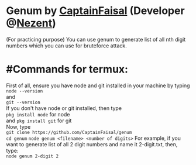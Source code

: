 # Genum by [CaptainFaisal](https://www.facebook.com/faisal.walker.28787) (Developer @[Nezent](https://www.nezent.com))
(For practicing purpose)
You can use genum to generate list of all nth digit numbers which you can use for bruteforce attack.
# #Commands for termux:
First of all, ensure you have node and git installed in your machine by typing <br> `node --version`<br>
and<br>
`git --version`<br>
If you don't have node or git installed, then type <br> `pkg install node` for node<br>
and `pkg install git` for git<br>
Now, type<br>
`git clone https://github.com/CaptainFaisal/genum`<br>
`cd genum`
`node genum <filename> <number of digits>`
For example, if you want to generate list of all 2 digit numbers and name it 2-digit.txt, then, type:<br>
`node genum 2-digit 2`
